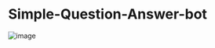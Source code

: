 # Simple-Question-Answer-bot

![image](https://github.com/zezs/Simple-Question-Answer-bot/assets/115359735/985af59b-3e0a-421c-be05-951e3aa6bbf2)
